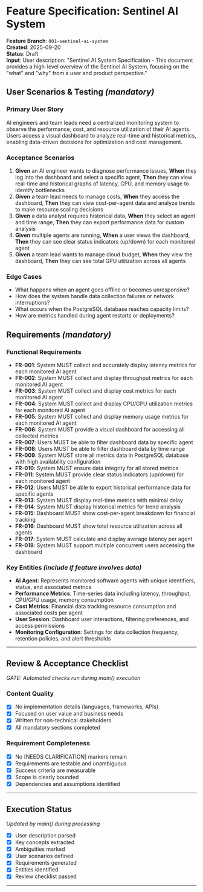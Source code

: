 # Feature Specification: Sentinel AI System

**Feature Branch**: `001-sentinel-ai-system`  
**Created**: 2025-09-20  
**Status**: Draft  
**Input**: User description: "Sentinel AI System Specification - This document provides a high-level overview of the Sentinel AI System, focusing on the "what" and "why" from a user and product perspective."

## User Scenarios & Testing *(mandatory)*

### Primary User Story
AI engineers and team leads need a centralized monitoring system to observe the performance, cost, and resource utilization of their AI agents. Users access a visual dashboard to analyze real-time and historical metrics, enabling data-driven decisions for optimization and cost management.

### Acceptance Scenarios
1. **Given** an AI engineer wants to diagnose performance issues, **When** they log into the dashboard and select a specific agent, **Then** they can view real-time and historical graphs of latency, CPU, and memory usage to identify bottlenecks
2. **Given** a team lead needs to manage costs, **When** they access the dashboard, **Then** they can view cost-per-agent data and analyze trends to make resource scaling decisions
3. **Given** a data analyst requires historical data, **When** they select an agent and time range, **Then** they can export performance data for custom analysis
4. **Given** multiple agents are running, **When** a user views the dashboard, **Then** they can see clear status indicators (up/down) for each monitored agent
5. **Given** a team lead wants to manage cloud budget, **When** they view the dashboard, **Then** they can see total GPU utilization across all agents

### Edge Cases
- What happens when an agent goes offline or becomes unresponsive?
- How does the system handle data collection failures or network interruptions?
- What occurs when the PostgreSQL database reaches capacity limits?
- How are metrics handled during agent restarts or deployments?

## Requirements *(mandatory)*

### Functional Requirements
- **FR-001**: System MUST collect and accurately display latency metrics for each monitored AI agent
- **FR-002**: System MUST collect and display throughput metrics for each monitored AI agent
- **FR-003**: System MUST collect and display cost metrics for each monitored AI agent
- **FR-004**: System MUST collect and display CPU/GPU utilization metrics for each monitored AI agent
- **FR-005**: System MUST collect and display memory usage metrics for each monitored AI agent
- **FR-006**: System MUST provide a visual dashboard for accessing all collected metrics
- **FR-007**: Users MUST be able to filter dashboard data by specific agent
- **FR-008**: Users MUST be able to filter dashboard data by time range
- **FR-009**: System MUST store all metrics data in PostgreSQL database with high availability configuration
- **FR-010**: System MUST ensure data integrity for all stored metrics
- **FR-011**: System MUST provide clear status indicators (up/down) for each monitored agent
- **FR-012**: Users MUST be able to export historical performance data for specific agents
- **FR-013**: System MUST display real-time metrics with minimal delay
- **FR-014**: System MUST display historical metrics for trend analysis
- **FR-015**: Dashboard MUST show cost-per-agent breakdown for financial tracking
- **FR-016**: Dashboard MUST show total resource utilization across all agents
- **FR-017**: System MUST calculate and display average latency per agent
- **FR-018**: System MUST support multiple concurrent users accessing the dashboard

### Key Entities *(include if feature involves data)*
- **AI Agent**: Represents monitored software agents with unique identifiers, status, and associated metrics
- **Performance Metrics**: Time-series data including latency, throughput, CPU/GPU usage, memory consumption
- **Cost Metrics**: Financial data tracking resource consumption and associated costs per agent
- **User Session**: Dashboard user interactions, filtering preferences, and access permissions
- **Monitoring Configuration**: Settings for data collection frequency, retention policies, and alert thresholds

---

## Review & Acceptance Checklist
*GATE: Automated checks run during main() execution*

### Content Quality
- [x] No implementation details (languages, frameworks, APIs)
- [x] Focused on user value and business needs
- [x] Written for non-technical stakeholders
- [x] All mandatory sections completed

### Requirement Completeness
- [x] No [NEEDS CLARIFICATION] markers remain
- [x] Requirements are testable and unambiguous  
- [x] Success criteria are measurable
- [x] Scope is clearly bounded
- [x] Dependencies and assumptions identified

---

## Execution Status
*Updated by main() during processing*

- [x] User description parsed
- [x] Key concepts extracted
- [x] Ambiguities marked
- [x] User scenarios defined
- [x] Requirements generated
- [x] Entities identified
- [x] Review checklist passed

---
